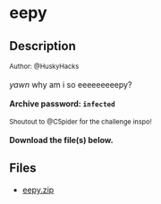 # eepy

## Description

<small>Author: @HuskyHacks</small><br><br>*yawn* why am i so eeeeeeeeepy? <br><br> <b>Archive password: <code>infected</code></b> <br><br> <small> Shoutout to @C5pider for the challenge inspo! </small> <br><br> <b>Download the file(s) below.</b>


## Files

* [eepy.zip](<files/eepy.zip>)

